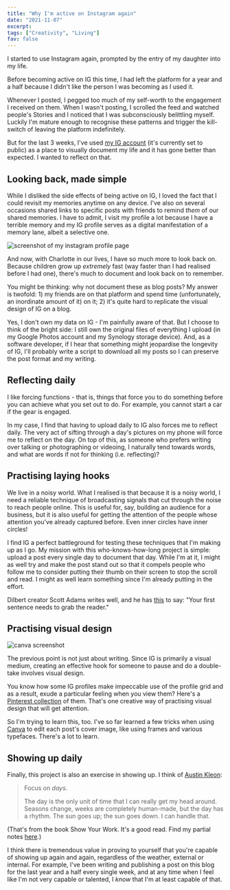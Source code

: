 ```yaml
---
title: "Why I'm active on Instagram again"
date: "2021-11-07"
excerpt: 
tags: ["Creativity", "Living"]
fav: false
---
```


I started to use Instagram again, prompted by the entry of my daughter into my life.

Before becoming active on IG this time, I had left the platform for a year and a half because I didn't like the person I was becoming as I used it. 

Whenever I posted, I pegged too much of my self-worth to the engagement I received on them. When I wasn't posting, I scrolled the feed and watched people's Stories and I noticed that I was subconsciously belittling myself. Luckily I'm mature enough to recognise these patterns and trigger the kill-switch of leaving the platform indefinitely.

But for the last 3 weeks, I've used [my IG account](https://www.instagram.com/nickangtc/) (it's currently set to public) as a place to visually document my life and it has gone better than expected. I wanted to reflect on that.

## Looking back, made simple
While I disliked the side effects of being active on IG, I loved the fact that I could revisit my memories anytime on any device. I've also on several occasions shared links to specific posts with friends to remind *them* of our shared memories. I have to admit, I visit my profile a lot because I have a terrible memory and my IG profile serves as a digital manifestation of a memory lane, albeit a selective one.

![screenshot of my instagram profile page](/images/instagram-profile-nickang.png)

And now, with Charlotte in our lives, I have so much more to look back on. Because children grow up *extremely* fast (way faster than I had realised before I had one), there's much to document and look back on to remember.

You might be thinking: why not document these as blog posts? My answer is twofold: 1) my friends are on that platform and spend time (unfortunately, an inordinate amount of it) on it; 2) it's quite hard to replicate the visual design of IG on a blog. 

Yes, I don't own my data on IG - I'm painfully aware of that. But I choose to think of the bright side: I still own the original files of everything I upload (in my Google Photos account and my Synology storage device). And, as a software developer, if I hear that something might jeopardise the longevity of IG, I'll probably write a script to download all my posts so I can preserve the post format and my writing.

## Reflecting daily
I like forcing functions - that is, things that force you to do something before you can achieve what you set out to do. For example, you cannot start a car if the gear is engaged.

In my case, I find that having to upload daily to IG also forces me to reflect daily. The very act of sifting through a day's pictures on my phone will force me to reflect on the day. On top of this, as someone who prefers writing over talking or photographing or videoing, I naturally tend towards words, and what are words if not for thinking (i.e. reflecting)?

## Practising laying hooks
We live in a noisy world. What I realised is that because it is a noisy world, I need a reliable technique of broadcasting signals that cut through the noise to reach people online. This is useful for, say, building an audience for a business, but it is also useful for getting the attention of the people whose attention you've already captured before. Even inner circles have inner circles!

I find IG a perfect battleground for testing these techniques that I'm making up as I go. My mission with this who-knows-how-long project is simple: upload a post every single day to document that day. While I'm at it, I might as well try and make the post stand out so that it compels people who follow me to consider putting their thumb on their screen to stop the scroll and read. I might as well learn something since I'm already putting in the effort.

Dilbert creator Scott Adams writes well, and he has [this](https://dilbertblog.typepad.com/the_dilbert_blog/2007/06/the_day_you_bec.html) to say: "Your first sentence needs to grab the reader."

## Practising visual design

![canva screenshot](/images/canva.png)

The previous point is not just about writing. Since IG is primarily a visual medium, creating an effective hook for someone to pause and do a double-take involves visual design.

You know how some IG profiles make impeccable use of the profile grid and as a result, exude a particular feeling when you view them? Here's a [Pinterest collection](https://www.pinterest.com/amr_digital/instagram-grid-ideas/) of them. That's one creative way of practising visual design that will get attention.

So I'm trying to learn this, too. I've so far learned a few tricks when using [Canva](https://www.canva.com/) to edit each post's cover image, like using frames and various typefaces. There's a lot to learn. 

## Showing up daily
Finally, this project is also an exercise in showing up. I think of [Austin Kleon](https://austinkleon.com/2013/12/29/something-small-every-day/):

> Focus on _days_.
> 
> The day is the only unit of time that I can really get my head around. Seasons change, weeks are completely human-made, but the day has a rhythm. The sun goes up; the sun goes down. I can handle that.

(That's from the book Show Your Work. It's a good read. Find my partial notes [here](https://www.nickang.com/2021-03-28-notes-from-show-your-work-by-austin-kleon-part-1/).)

I think there is tremendous value in proving to yourself that you're capable of showing up again and again, regardless of the weather, external or internal. For example, I've been writing and publishing a post on this blog for the last year and a half every single week, and at any time when I feel like I'm not very capable or talented, I *know* that I'm at least capable of that. 